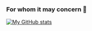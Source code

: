 ### For whom it may concern 👀

[![My GitHub stats](https://github-readme-stats.vercel.app/api?username=KatyaHeylen&theme=synthwave&show_icons=true&count_private=true&hide=stars)](https://github.com/anuraghazra/github-readme-stats)
<!--
**KatyaHeylen/KatyaHeylen** is a ✨ _special_ ✨ repository because its `README.md` (this file) appears on your GitHub profile.

Here are some ideas to get you started:

- 🔭 I’m currently working on ...
- 🌱 I’m currently learning ...
- 👯 I’m looking to collaborate on ...
- 🤔 I’m looking for help with ...
- 💬 Ask me about ...
- 📫 How to reach me: ...
- 😄 Pronouns: ...
- ⚡ Fun fact: ...
-->
